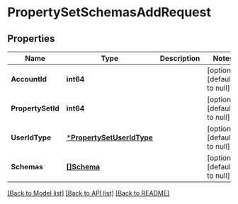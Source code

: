 # PropertySetSchemasAddRequest

## Properties
Name | Type | Description | Notes
------------ | ------------- | ------------- | -------------
**AccountId** | **int64** |  | [optional] [default to null]
**PropertySetId** | **int64** |  | [optional] [default to null]
**UserIdType** | [***PropertySetUserIdType**](PropertySetUserIdType.md) |  | [optional] [default to null]
**Schemas** | [**[]Schema**](schema.md) |  | [optional] [default to null]

[[Back to Model list]](../README.md#documentation-for-models) [[Back to API list]](../README.md#documentation-for-api-endpoints) [[Back to README]](../README.md)


